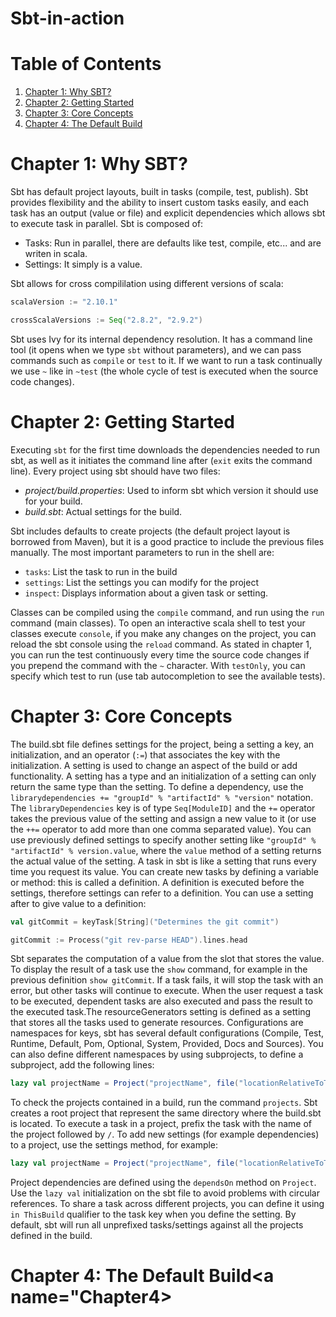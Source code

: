 # Sbt-in-action

# Table of Contents

1. [Chapter 1: Why SBT?](#Chapter1)
2. [Chapter 2: Getting Started](#Chapter2)
3. [Chapter 3: Core Concepts](#Chapter3)
4. [Chapter 4: The Default Build](#Chapter4)

# Chapter 1: Why SBT? <a name="Chapter1"></a>

Sbt has default project layouts, built in tasks (compile, test, publish). Sbt provides flexibility and the ability to insert custom tasks easily, and each task has an output (value or file) and explicit dependencies which allows sbt to execute task in parallel. Sbt is composed of:

* Tasks: Run in parallel, there are defaults like test, compile, etc... and are writen in scala.
* Settings: It simply is a value.

Sbt allows for cross compililation using different versions of scala:

```scala
scalaVersion := "2.10.1"

crossScalaVersions := Seq("2.8.2", "2.9.2")
``` 

Sbt uses Ivy for its internal dependency resolution. It has a command line tool (it opens when we type `sbt` without parameters), and we can pass commands such as `compile` or `test` to it. If we want to run a task continually we use `~` like in `~test` (the whole cycle of test is executed when the source code changes).

# Chapter 2: Getting Started<a name="Chapter2"></a>

Executing `sbt` for the first time downloads the dependencies needed to run sbt, as well as it initiates the command line after (`exit` exits the command line). Every project using sbt should have two files:

* _project/build.properties_: Used to inform sbt which version it should use for your build.
* _build.sbt_: Actual settings for the build.

Sbt includes defaults to create projects (the default project layout is borrowed from Maven), but it is a good practice to include the previous files manually. The most important parameters to run in the shell are:

* `tasks`: List the task to run in the build
* `settings`: List the settings you can modify for the project
* `inspect`: Displays information about a given task or setting.

Classes can be compiled using the `compile` command, and run using the `run` command (main classes). To open an interactive scala shell to test your classes execute `console`, if you make any changes on the project, you can reload the sbt console using the `reload` command. As stated in chapter 1, you can run the test continuously every time the source code changes if you prepend the command with the `~` character. With `testOnly`, you can specify which test to run (use tab autocompletion to see the available tests).

# Chapter 3: Core Concepts<a name="Chapter3"></a>

The build.sbt file defines settings for the project, being a setting a key, an initialization, and an operator (`:=`) that associates the key with the initialization. A setting is used to change an aspect of the build or add functionality. A setting has a type and an initialization of a setting can only return the same type than the setting. 
To define a dependency, use the `librarydependencies += "groupId" % "artifactId" % "version"` notation. The `libraryDependencies` key is of type `Seq[ModuleID]` and the `+=` operator takes the previous value of the setting and assign a new value to it (or use the `++=` operator to add more than one comma separated value). You can use previously defined settings to specify another setting like `"groupId" % "artifactId" % version.value`, where the `value` method of a setting returns the actual value of the setting.
A task in sbt is like a setting that runs every time you request its value. You can create new tasks by defining a variable or method: this is called a definition. A definition is executed before the settings, therefore settings can refer to a definition. You can use a setting after to give value to a definition:

```scala
val gitCommit = keyTask[String]("Determines the git commit")

gitCommit := Process("git rev-parse HEAD").lines.head
```

Sbt separates the computation of a value from the slot that stores the value. To display the result of a task use the `show` command, for example in the previous definition `show gitCommit`. If a task fails, it will stop the task with an error, but other tasks will continue to execute. When the user request a task to be executed, dependent tasks are also executed and pass the result to the executed task.The resourceGenerators setting is defined as a setting that stores all the tasks used to generate resources.
Configurations are namespaces for keys, sbt has several default configurations (Compile, Test, Runtime, Default, Pom, Optional, System, Provided, Docs and Sources). 
You can also define different namespaces by using subprojects, to define a subproject, add the following lines:

```scala
lazy val projectName = Project("projectName", file("locationRelativeToTheBaseDir")).settings()
```
 
To check the projects contained in a build, run the command `projects`. Sbt creates a root project that represent the same directory where the build.sbt is located. To execute a task in a project, prefix the task with the name of the project followed by 
`/`. To add new settings (for example dependencies) to a project, use the settings method, for example:

```scala
lazy val projectName = Project("projectName", file("locationRelativeToTheBaseDir")).settings(libraryDependencies ++= ...)
```

Project dependencies are defined using the `dependsOn` method on `Project`. Use the `lazy val` initialization on the sbt file to avoid problems with circular references. To share a task across different projects, you can define it using `in ThisBuild` qualifier to the task key when you define the setting. By default, sbt will run all unprefixed tasks/settings against all the projects defined in the build.

# Chapter 4: The Default Build<a name="Chapter4></a>

